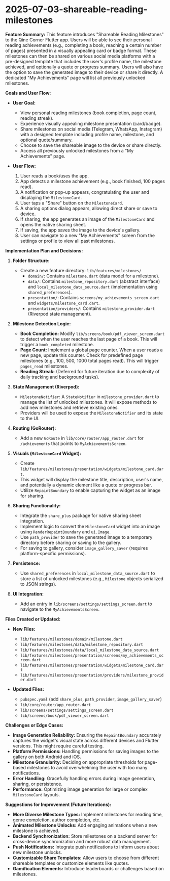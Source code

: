 # 2025-07-03-shareable-reading-milestones

**Feature Summary:**
This feature introduces "Shareable Reading Milestones" to the Qine Corner Flutter app. Users will be able to see their personal reading achievements (e.g., completing a book, reaching a certain number of pages) presented in a visually appealing card or badge format. These milestones can then be shared on various social media platforms with a pre-designed template that includes the user's profile name, the milestone achieved, and optionally a quote or progress summary. Users will also have the option to save the generated image to their device or share it directly. A dedicated "My Achievements" page will list all previously unlocked milestones.

**Goals and User Flow:**

*   **User Goal:**
    *   View personal reading milestones (book completion, page count, reading streak).
    *   Experience visually appealing milestone presentation (card/badge).
    *   Share milestones on social media (Telegram, WhatsApp, Instagram) with a designed template including profile name, milestone, and optional quote/summary.
    *   Choose to save the shareable image to the device or share directly.
    *   Access all previously unlocked milestones from a "My Achievements" page.

*   **User Flow:**
    1.  User reads a book/uses the app.
    2.  App detects a milestone achievement (e.g., book finished, 100 pages read).
    3.  A notification or pop-up appears, congratulating the user and displaying the `MilestoneCard`.
    4.  User taps a "Share" button on the `MilestoneCard`.
    5.  A sharing options dialog appears, allowing direct share or save to device.
    6.  If sharing, the app generates an image of the `MilestoneCard` and opens the native sharing sheet.
    7.  If saving, the app saves the image to the device's gallery.
    8.  User can navigate to a new "My Achievements" screen from the settings or profile to view all past milestones.

**Implementation Plan and Decisions:**

1.  **Folder Structure:**
    *   Create a new feature directory: `lib/features/milestones/`
        *   `domain/`: Contains `milestone.dart` (data model for a milestone).
        *   `data/`: Contains `milestone_repository.dart` (abstract interface) and `local_milestone_data_source.dart` (implementation using `shared_preferences`).
        *   `presentation/`: Contains `screens/my_achievements_screen.dart` and `widgets/milestone_card.dart`.
        *   `presentation/providers/`: Contains `milestone_provider.dart` (Riverpod state management).

2.  **Milestone Detection Logic:**
    *   **Book Completion:** Modify `lib/screens/book/pdf_viewer_screen.dart` to detect when the user reaches the last page of a book. This will trigger a `book_completed` milestone.
    *   **Page Count:** Implement a global page counter. When a user reads a new page, update this counter. Check for predefined page milestones (e.g., 100, 500, 1000 total pages read). This will trigger `pages_read` milestones.
    *   **Reading Streak:** (Deferred for future iteration due to complexity of daily tracking and background tasks).

3.  **State Management (Riverpod):**
    *   `MilestoneNotifier`: A `StateNotifier` in `milestone_provider.dart` to manage the list of unlocked milestones. It will expose methods to add new milestones and retrieve existing ones.
    *   Providers will be used to expose the `MilestoneNotifier` and its state to the UI.

4.  **Routing (GoRouter):**
    *   Add a new `GoRoute` in `lib/core/router/app_router.dart` for `/achievements` that points to `MyAchievementsScreen`.

5.  **Visuals (`MilestoneCard` Widget):**
    *   Create `lib/features/milestones/presentation/widgets/milestone_card.dart`.
    *   This widget will display the milestone title, description, user's name, and potentially a dynamic element like a quote or progress bar.
    *   Utilize `RepaintBoundary` to enable capturing the widget as an image for sharing.

6.  **Sharing Functionality:**
    *   Integrate the `share_plus` package for native sharing sheet integration.
    *   Implement logic to convert the `MilestoneCard` widget into an image using `RenderRepaintBoundary` and `ui.Image`.
    *   Use `path_provider` to save the generated image to a temporary directory before sharing or saving to the gallery.
    *   For saving to gallery, consider `image_gallery_saver` (requires platform-specific permissions).

7.  **Persistence:**
    *   Use `shared_preferences` in `local_milestone_data_source.dart` to store a list of unlocked milestones (e.g., `Milestone` objects serialized to JSON strings).

8.  **UI Integration:**
    *   Add an entry in `lib/screens/settings/settings_screen.dart` to navigate to the `MyAchievementsScreen`.

**Files Created or Updated:**

*   **New Files:**
    *   `lib/features/milestones/domain/milestone.dart`
    *   `lib/features/milestones/data/milestone_repository.dart`
    *   `lib/features/milestones/data/local_milestone_data_source.dart`
    *   `lib/features/milestones/presentation/screens/my_achievements_screen.dart`
    *   `lib/features/milestones/presentation/widgets/milestone_card.dart`
    *   `lib/features/milestones/presentation/providers/milestone_provider.dart`

*   **Updated Files:**
    *   `pubspec.yaml` (add `share_plus`, `path_provider`, `image_gallery_saver`)
    *   `lib/core/router/app_router.dart`
    *   `lib/screens/settings/settings_screen.dart`
    *   `lib/screens/book/pdf_viewer_screen.dart`

**Challenges or Edge Cases:**

*   **Image Generation Reliability:** Ensuring the `RepaintBoundary` accurately captures the widget's visual state across different devices and Flutter versions. This might require careful testing.
*   **Platform Permissions:** Handling permissions for saving images to the gallery on both Android and iOS.
*   **Milestone Granularity:** Deciding on appropriate thresholds for page-based milestones to avoid overwhelming the user with too many notifications.
*   **Error Handling:** Gracefully handling errors during image generation, sharing, or persistence.
*   **Performance:** Optimizing image generation for large or complex `MilestoneCard` layouts.

**Suggestions for Improvement (Future Iterations):**

*   **More Diverse Milestone Types:** Implement milestones for reading time, genre completion, author completion, etc.
*   **Animated Milestone Unlocks:** Add engaging animations when a new milestone is achieved.
*   **Backend Synchronization:** Store milestones on a backend server for cross-device synchronization and more robust data management.
*   **Push Notifications:** Integrate push notifications to inform users about new milestone unlocks.
*   **Customizable Share Templates:** Allow users to choose from different shareable templates or customize elements like quotes.
*   **Gamification Elements:** Introduce leaderboards or challenges based on milestones.
